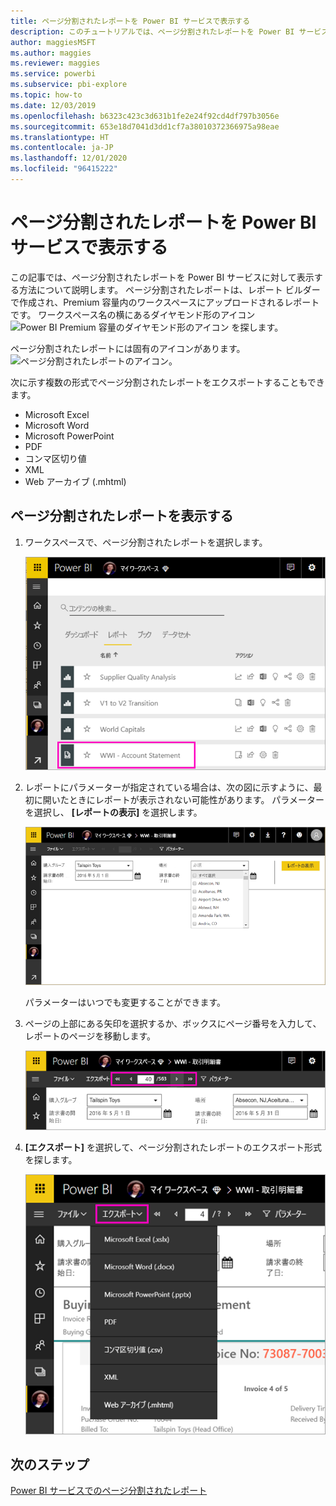 ```yaml
---
title: ページ分割されたレポートを Power BI サービスで表示する
description: このチュートリアルでは、ページ分割されたレポートを Power BI サービスで表示する方法について説明します。
author: maggiesMSFT
ms.author: maggies
ms.reviewer: maggies
ms.service: powerbi
ms.subservice: pbi-explore
ms.topic: how-to
ms.date: 12/03/2019
ms.openlocfilehash: b6323c423c3d631b1fe2e24f92cd4df797b3056e
ms.sourcegitcommit: 653e18d7041d3dd1cf7a38010372366975a98eae
ms.translationtype: HT
ms.contentlocale: ja-JP
ms.lasthandoff: 12/01/2020
ms.locfileid: "96415222"
---
```

# <a name="view-a-paginated-report-in-the-power-bi-service"></a>ページ分割されたレポートを Power BI サービスで表示する

この記事では、ページ分割されたレポートを Power BI サービスに対して表示する方法について説明します。 ページ分割されたレポートは、レポート ビルダーで作成され、Premium 容量内のワークスペースにアップロードされるレポートです。 ワークスペース名の横にあるダイヤモンド形のアイコン ![Power BI Premium 容量のダイヤモンド形のアイコン](media/paginated-reports-view-power-bi-service/premium-diamond.png) を探します。 

ページ分割されたレポートには固有のアイコンがあります。 ![ページ分割されたレポートのアイコン](media/paginated-reports-view-power-bi-service/power-bi-paginated-report-icon.png)。

次に示す複数の形式でページ分割されたレポートをエクスポートすることもできます。 

- Microsoft Excel
- Microsoft Word
- Microsoft PowerPoint
- PDF
- コンマ区切り値
- XML
- Web アーカイブ (.mhtml)

## <a name="view-a-paginated-report"></a>ページ分割されたレポートを表示する

1. ワークスペースで、ページ分割されたレポートを選択します。

    ![Power BI サービスにおけるページ分割されたレポート](media/paginated-reports-view-power-bi-service/power-bi-paginated-report-in-service.png)

2. レポートにパラメーターが指定されている場合は、次の図に示すように、最初に開いたときにレポートが表示されない可能性があります。 パラメーターを選択し、 **[レポートの表示]** を選択します。 

     ![レポートを表示するためのパラメーターの選択](media/paginated-reports-view-power-bi-service/power-bi-paginated-select-parameters.png)

    パラメーターはいつでも変更することができます。

1. ページの上部にある矢印を選択するか、ボックスにページ番号を入力して、レポートのページを移動します。
    
   ![レポートのページ移動](media/paginated-reports-view-power-bi-service/power-bi-paginated-page-thru-report.png)

4. **[エクスポート]** を選択して、ページ分割されたレポートのエクスポート形式を探します。

    ![エクスポート形式の選択](media/paginated-reports-view-power-bi-service/power-bi-paginated-export.png)


## <a name="next-steps"></a>次のステップ

[Power BI サービスでのページ分割されたレポート](end-user-paginated-report.md)
